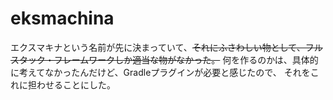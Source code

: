 # eksmachina

エクスマキナという名前が先に決まっていて、~~それにふさわしい物として、フルスタック・フレームワークしか適当な物がなかった。~~
何を作るのかは、具体的に考えてなかったんだけど、Gradleプラグインが必要と感じたので、
それをこれに担わせることにした。